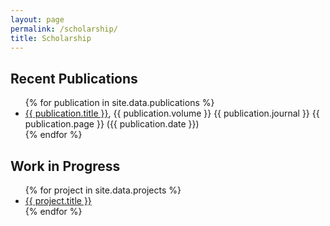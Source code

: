 ```yaml
---
layout: page
permalink: /scholarship/
title: Scholarship
---
```

<!-- Recent Publications -->
## Recent Publications

<ul>
{% for publication in site.data.publications %}
<li><a href="https://luckyjimjd.github.io/assets/pdf/{{ publication.pdf }}" target="_blank">{{ publication.title }}</a>, {{ publication.volume }} {{ publication.journal }} {{ publication.page }} ({{ publication.date }})</li>
{% endfor %}
</ul>

<!-- Work in Progress -->
## Work in Progress
<ul>
{% for project in site.data.projects %}
<li>
<a href="{{ project.osf }}">{{ project.title }}</a>
</li>
{% endfor %}
</ul>



